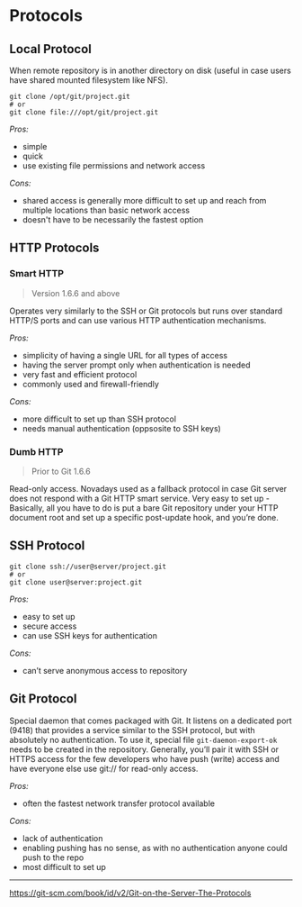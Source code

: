 # Protocols

## Local Protocol

When remote repository is in another directory on disk (useful in case users have shared mounted filesystem like NFS).

```
git clone /opt/git/project.git
# or 
git clone file:///opt/git/project.git
```

*Pros:*
 - simple
 - quick
 - use existing file permissions and network access

*Cons:*
 - shared access is generally more difficult to set up and reach from multiple locations than basic network access
 - doesn't have to be necessarily the fastest option

## HTTP Protocols

### Smart HTTP

> Version 1.6.6 and above

Operates very similarly to the SSH or Git protocols but runs over standard HTTP/S ports and can use various HTTP authentication mechanisms.

*Pros:*
 - simplicity of having a single URL for all types of access
 - having the server prompt only when authentication is needed
 - very fast and efficient protocol
 - commonly used and firewall-friendly

*Cons:*
 - more difficult to set up than SSH protocol
 - needs manual authentication (oppsosite to SSH keys)

### Dumb HTTP

> Prior to Git 1.6.6

Read-only access. Novadays used as a fallback protocol in case Git server does not respond with a Git HTTP smart service.
Very easy to set up - Basically, all you have to do is put a bare Git repository under your HTTP document root and set up a specific post-update hook, and you’re done.

## SSH Protocol

```
git clone ssh://user@server/project.git
# or 
git clone user@server:project.git
```

*Pros:*
 - easy to set up 
 - secure access
 - can use SSH keys for authentication
 
*Cons:*
 - can’t serve anonymous access to repository

## Git Protocol

Special daemon that comes packaged with Git. It listens on a dedicated port (9418) that provides a service similar to the SSH protocol, but with absolutely no authentication. 
To use it, special file `git-daemon-export-ok` needs to be created in the repository.
Generally, you’ll pair it with SSH or HTTPS access for the few developers who have push (write) access and have everyone else use git:// for read-only access.

*Pros:*
 - often the fastest network transfer protocol available
 
*Cons:*
 - lack of authentication
 - enabling pushing has no sense, as with no authentication anyone could push to the repo
 - most difficult to set up



---

https://git-scm.com/book/id/v2/Git-on-the-Server-The-Protocols
